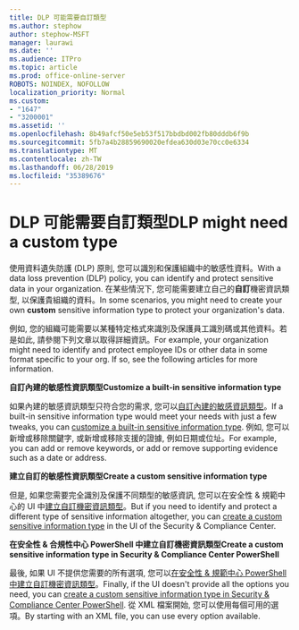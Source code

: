```yaml
---
title: DLP 可能需要自訂類型
ms.author: stephow
author: stephow-MSFT
manager: laurawi
ms.date: ''
ms.audience: ITPro
ms.topic: article
ms.prod: office-online-server
ROBOTS: NOINDEX, NOFOLLOW
localization_priority: Normal
ms.custom:
- "1647"
- "3200001"
ms.assetid: ''
ms.openlocfilehash: 8b49afcf50e5eb53f517bbdbd002fb80dddb6f9b
ms.sourcegitcommit: 5fb7a4b28859690020efdea630d03e70cc0e6334
ms.translationtype: MT
ms.contentlocale: zh-TW
ms.lasthandoff: 06/28/2019
ms.locfileid: "35389676"
---
```

# <a name="dlp-might-need-a-custom-type"></a><span data-ttu-id="17a63-102">DLP 可能需要自訂類型</span><span class="sxs-lookup"><span data-stu-id="17a63-102">DLP might need a custom type</span></span>

<span data-ttu-id="17a63-103">使用資料遺失防護 (DLP) 原則, 您可以識別和保護組織中的敏感性資料。</span><span class="sxs-lookup"><span data-stu-id="17a63-103">With a data loss prevention (DLP) policy, you can identify and protect sensitive data in your organization.</span></span> <span data-ttu-id="17a63-104">在某些情況下, 您可能需要建立自己的**自訂**機密資訊類型, 以保護貴組織的資料。</span><span class="sxs-lookup"><span data-stu-id="17a63-104">In some scenarios, you might need to create your own **custom** sensitive information type to protect your organization's data.</span></span>

<span data-ttu-id="17a63-105">例如, 您的組織可能需要以某種特定格式來識別及保護員工識別碼或其他資料。若是如此, 請參閱下列文章以取得詳細資訊。</span><span class="sxs-lookup"><span data-stu-id="17a63-105">For example, your organization might need to identify and protect employee IDs or other data in some format specific to your org. If so, see the following articles for more information.</span></span>
  
 <span data-ttu-id="17a63-106">**自訂內建的敏感性資訊類型**</span><span class="sxs-lookup"><span data-stu-id="17a63-106">**Customize a built-in sensitive information type**</span></span>
  
<span data-ttu-id="17a63-107">如果內建的敏感資訊類型只符合您的需求, 您可以[自訂內建的敏感資訊類型](https://docs.microsoft.com/office365/securitycompliance/customize-a-built-in-sensitive-information-type)。</span><span class="sxs-lookup"><span data-stu-id="17a63-107">If a built-in sensitive information type would meet your needs with just a few tweaks, you can [customize a built-in sensitive information type](https://docs.microsoft.com/office365/securitycompliance/customize-a-built-in-sensitive-information-type).</span></span> <span data-ttu-id="17a63-108">例如, 您可以新增或移除關鍵字, 或新增或移除支援的證據, 例如日期或位址。</span><span class="sxs-lookup"><span data-stu-id="17a63-108">For example, you can add or remove keywords, or add or remove supporting evidence such as a date or address.</span></span>
  
 <span data-ttu-id="17a63-109">**建立自訂的敏感性資訊類型**</span><span class="sxs-lookup"><span data-stu-id="17a63-109">**Create a custom sensitive information type**</span></span>
  
<span data-ttu-id="17a63-110">但是, 如果您需要完全識別及保護不同類型的敏感資訊, 您可以在安全性 & 規範中心的 UI 中[建立自訂機密資訊類型](https://docs.microsoft.com/office365/securitycompliance/create-a-custom-sensitive-information-type)。</span><span class="sxs-lookup"><span data-stu-id="17a63-110">But if you need to identify and protect a different type of sensitive information altogether, you can [create a custom sensitive information type](https://docs.microsoft.com/office365/securitycompliance/create-a-custom-sensitive-information-type) in the UI of the Security & Compliance Center.</span></span>
  
<span data-ttu-id="17a63-111">**在安全性 & 合規性中心 PowerShell 中建立自訂機密資訊類型**</span><span class="sxs-lookup"><span data-stu-id="17a63-111">**Create a custom sensitive information type in Security & Compliance Center PowerShell**</span></span>

<span data-ttu-id="17a63-112">最後, 如果 UI 不提供您需要的所有選項, 您可以[在安全性 & 規範中心 PowerShell 中建立自訂機密資訊類型](https://docs.microsoft.com/office365/securitycompliance/create-a-custom-sensitive-information-type-in-scc-powershell)。</span><span class="sxs-lookup"><span data-stu-id="17a63-112">Finally, if the UI doesn't provide all the options you need, you can [create a custom sensitive information type in Security & Compliance Center PowerShell](https://docs.microsoft.com/office365/securitycompliance/create-a-custom-sensitive-information-type-in-scc-powershell).</span></span> <span data-ttu-id="17a63-113">從 XML 檔案開始, 您可以使用每個可用的選項。</span><span class="sxs-lookup"><span data-stu-id="17a63-113">By starting with an XML file, you can use every option available.</span></span>
